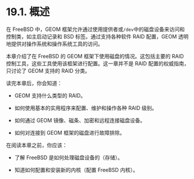 # 19.1. 概述

在 FreeBSD 中，GEOM 框架允许通过使用提供者或`/dev`中的磁盘设备来访问和控制类，如主启动记录和 BSD 标签。通过支持各种软件 RAID 配置，GEOM 透明地提供对操作系统和操作系统工具的访问。

本章介绍了在 FreeBSD 的 GEOM 框架下使用磁盘的情况。这包括主要的 RAID 控制工具，这些工具使用该框架进行配置。这一章并不是 RAID 配置的权威指南，只讨论了 GEOM 支持的 RAID 分类。

读完本章后，你会知道：

- GEOM 支持什么类型的 RAID。

- 如何使用基本的实用程序来配置、维护和操作各种 RAID 级别。

- 如何通过 GEOM 镜像、磁条、加密和远程连接磁盘设备。

- 如何对连接到 GEOM 框架的磁盘进行故障排除。

在阅读本章之前，你应该：

- 了解 FreeBSD 是如何处理磁盘设备的（存储）。

- 知道如何配置和安装新的内核（配置 FreeBSD 内核）。

